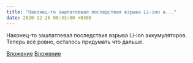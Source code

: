 ```yaml
---
title: "Наконец-то зашпатлевал последствия взрыва Li-ion а..."
date: 2020-12-26 00:33:00 +0300
---
```


Наконец-то зашпатлевал последствия взрыва Li-ion аккумуляторов. Теперь всё ровно, осталось придумать что дальше.


[Вложение](/assets/vk_photos/2/x0ImM-S6F9Q.jpg)
[Вложение](/assets/vk_photos/2/LDECaGRfMtw.jpg)
